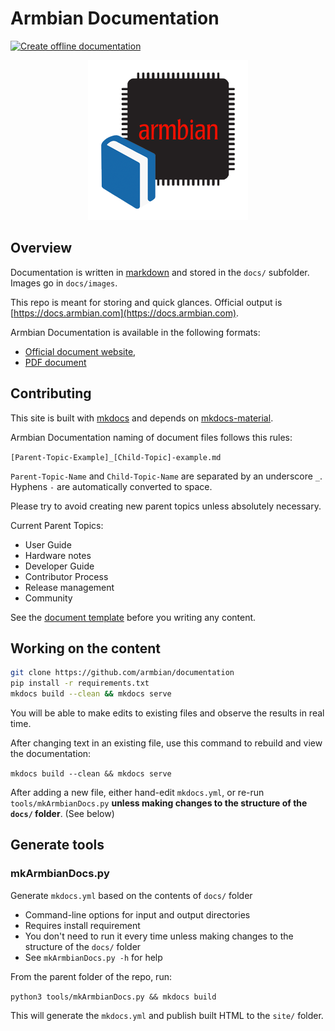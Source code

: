 # Armbian Documentation

[![Create offline documentation](https://github.com/armbian/documentation/actions/workflows/recreate_on_push.yaml/badge.svg)](https://github.com/armbian/documentation/actions/workflows/recreate_on_push.yaml)

<p align="center">
  <a target="_blank" href="https://docs.armbian.com">
    <img alt="logo" src="./docs/images/logo.png">
  </a>
</p>

## Overview

Documentation is written in [markdown](https://www.markdownguide.org/basic-syntax/) and stored in the `docs/` subfolder.  Images go in `docs/images`.

This repo is meant for storing and quick glances.  Official output is [https://docs.armbian.com](https://docs.armbian.com).

Armbian Documentation is available in the following formats:

* [Official document website](https://docs.armbian.com),
* [PDF document](https://github.com/armbian/documentation/raw/master/document.pdf)

## Contributing

This site is built with [mkdocs](https://github.com/mkdocs/mkdocs/) and depends on [mkdocs-material](https://github.com/squidfunk/mkdocs-material).

Armbian Documentation naming of document files follows this rules:

`[Parent-Topic-Example]_[Child-Topic]-example.md`

`Parent-Topic-Name` and `Child-Topic-Name` are separated by an underscore `_`.  Hyphens `-` are automatically converted to space.

Please try to avoid creating new parent topics unless absolutely necessary.

Current Parent Topics:

* User Guide
* Hardware notes
* Developer Guide
* Contributor Process
* Release management
* Community

See the [document template](.github/DOCUMENT_TEMPLATE.md) before you writing any content.

## Working on the content

```bash
git clone https://github.com/armbian/documentation
pip install -r requirements.txt
mkdocs build --clean && mkdocs serve
```

You will be able to make edits to existing files and observe the results in real time.

After changing text in an existing file, use this command to rebuild and view the documentation:

`mkdocs build --clean && mkdocs serve`

After adding a new file, either hand-edit `mkdocs.yml`, or re-run `tools/mkArmbianDocs.py` **unless making changes to the structure of the `docs/` folder**. (See below)

## Generate tools

### mkArmbianDocs.py
Generate `mkdocs.yml` based on the contents of `docs/` folder

* Command-line options for input and output directories
* Requires install requirement
* You don't need to run it every time unless making changes to the structure of the `docs/` folder
* See `mkArmbianDocs.py -h` for help

From the parent folder of the repo, run:

`python3 tools/mkArmbianDocs.py && mkdocs build`

This will generate the `mkdocs.yml` and publish built HTML to the `site/` folder.
